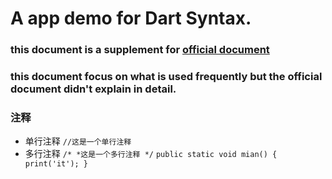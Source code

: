 # A app demo for Dart Syntax.

### this document is a supplement for [official document](https://dart.dev/guides/language/language-tour)
### this document focus on what is used frequently but the official document didn't explain in detail.

### 注释
- 单行注释
``
//这是一个单行注释
``
- 多行注释
``
/*
 *这是一个多行注释
*/
``
``
public static void mian() {
    print('it');
}
``


